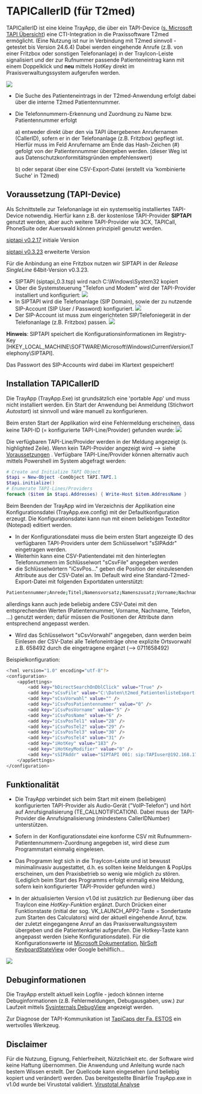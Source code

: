 # TAPICallerID (für T2med)
TAPICallerID ist eine kleine TrayApp, die über ein TAPI-Device ([s. Microsoft TAPI Übersicht](https://learn.microsoft.com/de-de/windows/win32/tapi/telephony-application-programming-interfaces)) eine CTI-Integration in die Praxissoftware T2med ermöglicht. (Eine Nutzung ist nur in Verbindung mit T2med sinnvoll - getestet bis Version 24.6.4)
Dabei werden eingehende Anrufe (z.B. von einer Fritzbox oder sonstigen Telefonanlage) in der TrayIcon-Leiste signalisiert und der zur Rufnummer passende Patienteneintrag kann mit einem Doppelklick und **neu** mittels HotKey direkt im Praxisverwaltungssystem aufgerufen werden.

![](https://github.com/INT3hex/TAPICallerID/blob/master/doc/TrayIcon.png)
- Die Suche des Patienteneintrags in der T2med-Anwendung erfolgt dabei über die interne T2med Patientennummer.
- Die Telefonnummern-Erkennung und Zuordnung zu Name bzw. Patientennummer erfolgt
  
  a) entweder direkt über den via TAPI übergebenen Anrufernamen (CallerID), sofern er in der Telefonanlage (z.B. Fritzbox) gepflegt ist. Hierfür muss im Feld Anrufername am Ende das Hash-Zeichen (#) gefolgt von der Patientennummer übergeben werden. (dieser Weg ist aus Datenschutzkonformitätsgründen empfehlenswert)

  b) oder separat über eine CSV-Export-Datei (erstellt via 'kombinierte Suche' in T2med) 

## Voraussetzung (TAPI-Device)
Als Schnittstelle zur Telefonanlage ist ein systemseitig installiertes TAPI-Device notwendig.
Hierfür kann z.B. der kostenlose TAPI-Provider **SIPTAPI** genutzt werden, aber auch weitere TAPI-Provider wie 3CX, TAPICall, PhoneSuite oder Auerswald können prinzipiell genutzt werden.

[siptapi v0.2.17](https://sourceforge.net/projects/siptapi/files/siptapi/) initiale Version

[siptapi v0.3.23](https://github.com/nic-at/siptapi) erweiterte Version

Für die Anbindung an eine Fritzbox nutzen wir SIPTAPI in der *Release SingleLine* 64bit-Version v0.3.23.
* SIPTAPI (siptapi_0.3.tsp) wird nach C:\Windows\System32 kopiert
* Über die Systemsteuerung "Telefon und Modem" wird der TAPI-Provider installiert und konfiguriert: ![](https://github.com/INT3hex/TAPICallerID/blob/master/doc/Systemsteuerung_Telefon%20und%20Modem.PNG)
* In SIPTAPI wird die Telefonanlage (SIP Domain), sowie der zu nutzende SIP-Account (SIP User / Password) konfiguriert. ![](https://github.com/INT3hex/TAPICallerID/blob/master/doc/SIPTAPI-Konfiguration.PNG)
* Der SIP-Account ist muss zum eingerichteten SIP/Telefoniegerät in der Telefonanlage (z.B. Fritzbox) passen. ![](https://github.com/INT3hex/TAPICallerID/blob/master/doc/Fritzbox_Telefonieger%C3%A4te.png)

**Hinweis**: 
SIPTAPI speichert die Konfigurationsinformationen im Registry-Key [HKEY_LOCAL_MACHINE\SOFTWARE\Microsoft\Windows\CurrentVersion\Telephony\SIPTAPI]. 

Das Passwort des SIP-Accounts wird dabei im Klartext gespeichert!


## Installation TAPICallerID
Die TrayApp (TrayApp.Exe) ist grundsätzlich eine 'portable App' und muss nicht installiert werden.
Ein Start der Anwendung bei Anmeldung (Stichwort *Autostart*) ist sinnvoll und wäre manuell zu konfigurieren.

Beim ersten Start der Applikation wird eine Fehlermeldung erscheinen, dass keine TAPI-ID (= konfigurierte TAPI-Line/Provider) gefunden wurde:
 ![](https://github.com/INT3hex/TAPICallerID/blob/master/doc/TrayApp_NoTAPI.PNG)
 
Die verfügbaren TAPI-Line/Provider werden in der Meldung angezeigt (s. highlighted Zeile). Wenn kein TAPI-Provider angezeigt wird --> siehe [Voraussetzungen](https://github.com/INT3hex/TAPICallerID/new/master?filename=README.md#voraussetzung-tapi-device) .
Verfügbare TAPI-Line/Provider können alternativ auch mittels Powershell im System abgefragt werden:
```powershell
# Create and Initialize TAPI Object
$tapi = New-Object -ComObject TAPI.TAPI.1
$tapi.initialize()
# Enumerate TAPI-Lines/Providers
foreach ($item in $tapi.Addresses) { Write-Host $item.AddressName }
```


Beim Beenden der TrayApp wird im Verzeichnis der Applikation eine Konfigurationsdatei (TrayApp.exe.config) mit der Defaultkonfiguration erzeugt.
Die Konfigurationsdatei kann nun mit einem beliebigen Texteditor (Notepad) editiert werden.

* In der Konfigurationsdatei muss die beim ersten Start angezeigte ID des verfügbaren TAPI-Providers unter dem Schlüsselwort "sSIPAddr" eingetragen werden.
* Weiterhin kann eine CSV-Patientendatei mit den hinterlegten Telefonnummern im Schlüsselwort "sCsvFile" angegeben werden
* die Schlüsselwörtern "iCsvPos..." geben die Position der einzulesenden Attribute aus der CSV-Datei an. Im Default wird eine Standard-T2med-Export-Datei mit folgenden Exportdaten unterstützt:
```bash
Patientennummer;Anrede;Titel;Namensvorsatz;Namenszusatz;Vorname;Nachname;Geburtsdatum;Geburtsort;Geschlecht;Staatsangehörigkeit;Geburtsname;Verstorben;Sterbedatum;Straße;Hausnummer;Zusatz;PLZ;Ort;Ländercode;Hinweis;Postfach;"Postfach-PLZ";"Postfach-Ort";"Postfach-Ländercode";"E-Mail";"Bevorzugter Benachrichtigungsweg";"Benachrichtigung erlaubt";"Telefon (Privat)";"Telefon (Mobil)";"Telefon (Arbeit)";"Telefon (Sonstiges)";Hausarzt;Chroniker
```
allerdings kann auch jede beliebig andere CSV-Datei mit den entsprechenden Werten (Patientennummer, Vorname, Nachname, Telefon, ...) genutzt werden; dafür müssen die Positionen der Attribute dann entsprechend angepasst werden.
* Wird das Schlüsselwort "sCsvVorwahl" angegeben, dann werden beim Einlesen der CSV-Datei alle Telefoneinträge ohne explizite Ortsvorwahl z.B. 658492 durch die eingetragene ergänzt (--> 0711658492)

Beispielkonfiguration:
```bash
<?xml version="1.0" encoding="utf-8"?>
<configuration>
    <appSettings>
        <add key="bDirectSearchOnDblClick" value="True" />
        <add key="sCsvFile" value="C:\Daten\t2med_PatientenlisteExport.csv" />
        <add key="sCsvVorwahl" value="" />
        <add key="iCsvPosPatientennummer" value="0" />
        <add key="iCsvPosVorname" value="5" />
        <add key="iCsvPosName" value="6" />
        <add key="iCsvPosTel1" value="28" />
        <add key="iCsvPosTel2" value="29" />
        <add key="iCsvPosTel3" value="30" />
        <add key="iCsvPosTel4" value="31" />
        <add key="iHotKey" value="183" />
        <add key="iHotKeyModifier" value="0" />
        <add key="sSIPAddr" value="SIPTAPI 001: sip:TAPIuser@192.168.178.1" />
    </appSettings>
</configuration>
```

## Funktionalität ##
* Die TrayApp verbindet sich beim Start mit einem (beliebigen) konfigurierten TAPI-Provider als Audio-Gerät ("VoIP-Telefon") und hört auf Anrufsignalisierung (TE_CALLNOTIFICATION). Dabei muss der TAPI-Provider die Anrufsignalisierung (mindestens CallerIDNumber) unterstützen. 
* Sofern in der Konfigurationsdatei eine konforme CSV mit Rufnummern-Patientennummern-Zuordnung angegeben ist, wird diese zum Programmstart einmalig eingelesen.
* Das Programm legt sich in die TrayIcon-Leiste und ist bewusst minimalinvasiv ausgestattet, d.h. es sollten keine Meldungen & PopUps erscheinen, um den Praxisbetrieb so wenig wie möglich zu stören. (Lediglich beim Start des Programms erfolgt einmalig eine Meldung, sofern kein konfigurierter TAPI-Provider gefunden wird.)

* In der aktualisierten Version v1.0d ist zusätzlich zur Bedienung über das TrayIcon eine *HotKey-Funktion* ergänzt.
Durch Drücken einer Funktionstaste (initial der sog. VK_LAUNCH_APP2-Taste = Sondertaste zum Starten des Calculators) wird der aktuell eingehende Anruf, bzw. der zuletzt eingegangene Anruf an das Praxisverwaltungssystem übergeben und die Patientenkartei aufgerufen. 
Die Hotkey-Taste kann angepasst werden (siehe Konfigurationsdatei). Für die Konfigurationswerte ist [Microsoft Dokumentation](https://learn.microsoft.com/en-us/windows/win32/inputdev/virtual-key-codes), [NirSoft KeyboardStateView](https://www.nirsoft.net/utils/keyboard_state_view.html) oder Google behilflich...

![](https://github.com/INT3hex/TAPICallerID/blob/master/doc/TrayApp_HotKey.png)

## Debuginformationen
Die TrayApp erstellt aktuell kein Logfile - jedoch können interne Debuginformationen (z.B. Fehlermeldungen, Debugausgaben, usw.) zur Laufzeit mittels [Sysinternals DebugView](https://learn.microsoft.com/de-de/sysinternals/downloads/debugview) angezeigt werden.

Zur Diagnose der TAPI-Kommunikation ist [TapiCaps der Fa. ESTOS](https://support.estos.de/de/procall-enterprise/analyse-fuer-tapi-leitungen-trace-erzeugen-mit-tapicaps-exe) ein wertvolles Werkzeug.

## Disclaimer
Für die Nutzung, Eignung, Fehlerfreiheit, Nützlichkeit etc. der Software wird keine Haftung übernommen. Die Anwendung und Anleitung wurde nach bestem Wissen erstellt. Der Quellcode kann eingesehen (und beliebig kopiert und verändert) werden. Das bereitgestellte Binärfile TrayApp.exe in v1.0d wurde bei Virustotal validiert. 
[Virustotal Analyse](https://www.virustotal.com/gui/file/b4296715c5eb97f72044351042bcb0f67e3efcc1f27b17ebb952991e3f7f40e9)
